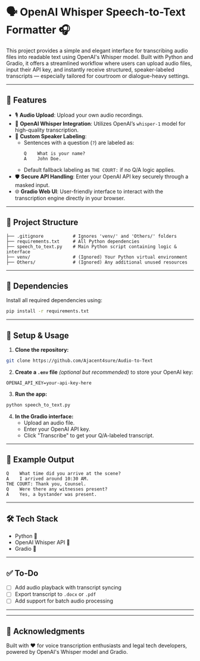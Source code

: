 # 🗣️ OpenAI Whisper Speech-to-Text Formatter 🎧

This project provides a simple and elegant interface for transcribing audio files into readable text using OpenAI's Whisper model. Built with Python and Gradio, it offers a streamlined workflow where users can upload audio files, input their API key, and instantly receive structured, speaker-labeled transcripts — especially tailored for courtroom or dialogue-heavy settings.

---

## 🚀 Features

- 🎙️ **Audio Upload**: Upload your own audio recordings.
- 🤖 **OpenAI Whisper Integration**: Utilizes OpenAI’s `whisper-1` model for high-quality transcription.
- 🧠 **Custom Speaker Labeling**:
  - Sentences with a question (`?`) are labeled as:
    ```
    Q	 What is your name?
    A	 John Doe.
    ```
  - Default fallback labeling as `THE COURT:` if no Q/A logic applies.
- 🛡️ **Secure API Handling**: Enter your OpenAI API key securely through a masked input.
- 🌐 **Gradio Web UI**: User-friendly interface to interact with the transcription engine directly in your browser.

---

## 📁 Project Structure

```
├── .gitignore           # Ignores 'venv/' and 'Others/' folders
├── requirements.txt     # All Python dependencies
├── speech_to_text.py    # Main Python script containing logic & interface
├── venv/                # (Ignored) Your Python virtual environment
├── Others/              # (Ignored) Any additional unused resources
```

---

## 🧪 Dependencies

Install all required dependencies using:

```bash
pip install -r requirements.txt
```

---

## 🔑 Setup & Usage

1. **Clone the repository:**

```bash
git clone https://github.com/Ajacent4sure/Audio-to-Text
```

2. **Create a `.env` file** *(optional but recommended)* to store your OpenAI key:

```
OPENAI_API_KEY=your-api-key-here
```

3. **Run the app:**

```bash
python speech_to_text.py
```

4. **In the Gradio interface:**
   - Upload an audio file.
   - Enter your OpenAI API key.
   - Click "Transcribe" to get your Q/A-labeled transcript.

---

## 🧠 Example Output

```
Q	 What time did you arrive at the scene?
A	 I arrived around 10:30 AM.
THE COURT: Thank you, Counsel.
Q	 Were there any witnesses present?
A	 Yes, a bystander was present.
```

---

## 🛠️ Tech Stack

- Python 🐍
- OpenAI Whisper API 🧠
- Gradio 🎨

---

## ✅ To-Do

- [ ] Add audio playback with transcript syncing
- [ ] Export transcript to `.docx` or `.pdf`
- [ ] Add support for batch audio processing

---


---

## 🙌 Acknowledgments

Built with ❤️ for voice transcription enthusiasts and legal tech developers, powered by OpenAI's Whisper model and Gradio.
